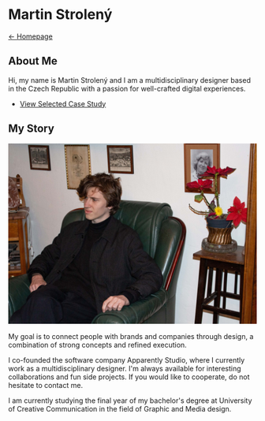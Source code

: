 # Martin Strolený
[← Homepage](https://martinstroleny.github.io/english-for-designers/07-homepage/index)

## About Me

Hi, my name is Martin Strolený and I am a multidisciplinary designer based in the Czech Republic with a passion for well-crafted digital experiences.

- [View Selected Case Study](case-study.md)

## My Story

![Martin Strolený sitting on a old chair staring out of focus.](img/martin-stroleny.jpg)

My goal is to connect people with brands and companies through design, a combination of strong concepts and refined execution.

I co-founded the software company Apparently Studio, where I currently work as a multidisciplinary designer. I'm always available for interesting collaborations and fun side projects. If you would like to cooperate, do not hesitate to contact me.

I am currently studying the final year of my bachelor's degree at University of Creative Communication in the field of Graphic and Media design.

